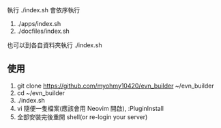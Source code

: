 執行 ./index.sh 會依序執行

1. ./apps/index.sh
2. ./docfiles/index.sh

也可以到各自資料夾執行 ./index.sh

## 使用
1. git clone https://github.com/myohmy10420/evn_builder ~/evn_builder
2. cd ~/evn_builder
3. ./index.sh
4. vi 隨便一隻檔案(應該會用 Neovim 開啟), :PluginInstall
5. 全部安裝完後重開 shell(or re-login your server)
